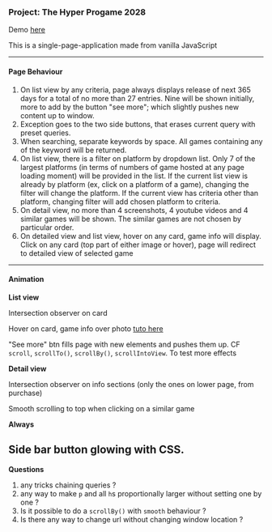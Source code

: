### Project: The Hyper Progame 2028

Demo [here](https://julienemo.github.io/thp_next_17-19/)

This is a single-page-application made from vanilla JavaScript

---

#### Page Behaviour

1.  On list view by any criteria, page always displays release of next 365 days for a total of no more than 27 entries. Nine will be shown initially, more to add by the button "see more"; which slightly pushes new content up to window.
2.  Exception goes to the two side buttons, that erases current query with preset queries.
3.  When searching, separate keywords by space. All games containing any of the keyword will be returned.
4.  On list view, there is a filter on platform by dropdown list. Only 7 of the largest platforms (in terms of numbers of game hosted at any page loading moment) will be provided in the list. If the current list view is already by platform (ex, click on a platform of a game), changing the filter will change the platform. If the current view has criteria other than platform, changing filter will add chosen platform to criteria.
5.  On detail view, no more than 4 screenshots, 4 youtube videos and 4 similar games will be shown. The similar games are not chosen by particular order.
6.  On detailed view and list view, hover on any card, game info will display. Click on any card (top part of either image or hover), page will redirect to detailed view of selected game

---

#### Animation

**List view**

Intersection observer on card

Hover on card, game info over photo [tuto here](https://www.w3docs.com/tools/code-editor/4135)

"See more" btn fills page with new elements and pushes them up. CF `scroll`, `scrollTo()`, `scrollBy()`, `scrollIntoView`. To test more effects

**Detail view**

Intersection observer on info sections (only the ones on lower page, from purchase)

Smooth scrolling to top when clicking on a similar game

**Always**

## Side bar button glowing with CSS.

**Questions**

1. any tricks chaining queries ?
2. any way to make `p` and all `h`s proportionally larger without setting one by one ?
3. Is it possible to do a `scrollBy()` with `smooth` behaviour ?
4. Is there any way to change url without changing window location ?
